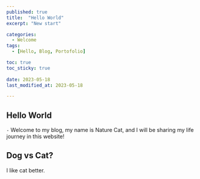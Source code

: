 ```yaml
---
published: true
title:  "Hello World" 
excerpt: "New start"

categories:
  - Welcome
tags:
  - [Hello, Blog, Portofolio]

toc: true
toc_sticky: true
 
date: 2023-05-18
last_modified_at: 2023-05-18

---
```



## Hello World

`-` Welcome to my blog, my name is Nature Cat, and I will be sharing my life journey in this website!

## Dog vs Cat?

I like cat better.